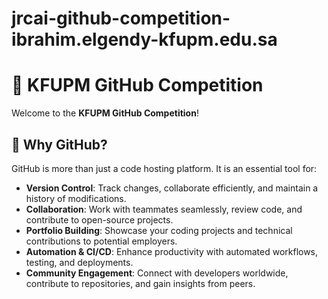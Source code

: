 # jrcai-github-competition-ibrahim.elgendy-kfupm.edu.sa

# 🚀 KFUPM GitHub Competition

Welcome to the **KFUPM GitHub Competition**! 

## 📌 Why GitHub? 

GitHub is more than just a code hosting platform. It is an essential tool for:
- **Version Control**: Track changes, collaborate efficiently, and maintain a history of modifications.
- **Collaboration**: Work with teammates seamlessly, review code, and contribute to open-source projects.
- **Portfolio Building**: Showcase your coding projects and technical contributions to potential employers.
- **Automation & CI/CD**: Enhance productivity with automated workflows, testing, and deployments.
- **Community Engagement**: Connect with developers worldwide, contribute to repositories, and gain insights from peers.

